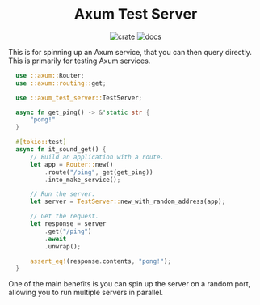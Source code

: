 <div align="center">
  <h1>
    Axum Test Server
  </h1>

  [![crate](https://img.shields.io/crates/v/axum-test-server.svg)](https://crates.io/crates/axum-test-server)
  [![docs](https://docs.rs/axum-test-server/badge.svg)](https://docs.rs/axum-test-server)
</div>

This is for spinning up an Axum service, that you can then query directly.
This is primarily for testing Axum services.

```rust
  use ::axum::Router;
  use ::axum::routing::get;

  use ::axum_test_server::TestServer;

  async fn get_ping() -> &'static str {
      "pong!"
  }

  #[tokio::test]
  async fn it_sound_get() {
      // Build an application with a route.
      let app = Router::new()
          .route("/ping", get(get_ping))
          .into_make_service();

      // Run the server.
      let server = TestServer::new_with_random_address(app);

      // Get the request.
      let response = server
          .get("/ping")
          .await
          .unwrap();

      assert_eq!(response.contents, "pong!");
  }
```

One of the main benefits is you can spin up the server on a random port,
allowing you to run multiple servers in parallel.
